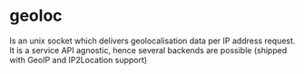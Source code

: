 # geoloc
Is an unix socket which delivers geolocalisation data per IP address request. It is a service API agnostic, hence several backends are possible (shipped with GeoIP and IP2Location support)
